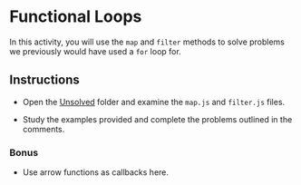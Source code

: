 # Functional Loops

In this activity, you will use the `map` and `filter` methods to solve problems we previously would have used a `for` loop for.

## Instructions

* Open the [Unsolved](Unsolved) folder and examine the `map.js` and `filter.js` files. 

* Study the examples provided and complete the problems outlined in the comments.

### Bonus

* Use arrow functions as callbacks here.
